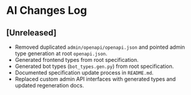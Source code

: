 # AI Changes Log

## [Unreleased]
- Removed duplicated `admin/openapi/openapi.json` and pointed admin type generation at root `openapi.json`.
- Generated frontend types from root specification.
- Generated bot types (`bot_types.gen.py`) from root specification.
- Documented specification update process in `README.md`.
- Replaced custom admin API interfaces with generated types and updated regeneration docs.
